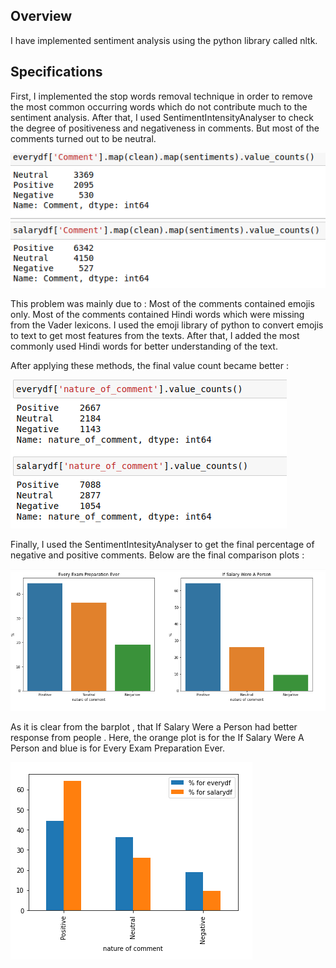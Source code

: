 ## Overview
I have implemented sentiment analysis using the python library called nltk.  
## Specifications
First, I implemented the stop words removal technique in order to remove the most common occurring words which do not contribute much to the sentiment analysis.
After that, I used SentimentIntensityAnalyser to check the degree of positiveness and negativeness in  comments. But most of the comments turned out to be neutral.

![](https://github.com/shaurysrivastav27/Pocket-aces-assignment/blob/master/TASK-1%20Video%20Comparision/plots/before_emoji.png)

This problem was mainly due to :
Most of the comments contained emojis only.
Most of the comments contained Hindi words which were missing from the Vader lexicons. 
I used the emoji library of python to convert emojis to text to get most features from the texts. After that, I added the most commonly used Hindi words for better understanding of the text.


After applying these methods, the final value count became better :

![](https://github.com/shaurysrivastav27/Pocket-aces-assignment/blob/master/TASK-1%20Video%20Comparision/plots/afterall.png)

Finally, I used the SentimentIntesityAnalyser to get the final percentage of negative and positive comments.
Below are the final comparison plots :

![](https://github.com/shaurysrivastav27/Pocket-aces-assignment/blob/master/TASK-1%20Video%20Comparision/plots/dual_plots.png)

As it is clear from the barplot , that If Salary Were a Person had better response from people .
Here, the orange plot is for the If Salary Were A Person  and blue is for Every Exam Preparation Ever.

![](https://github.com/shaurysrivastav27/Pocket-aces-assignment/blob/master/TASK-1%20Video%20Comparision/plots/finapol.png)
